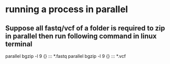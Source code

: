 # running a process in parallel

## Suppose all fastq/vcf of a folder is required to zip in parallel then run following command in linux terminal

parallel bgzip -l 9 {} ::: *.fastq 
parallel bgzip -l 9 {} ::: *.vcf

